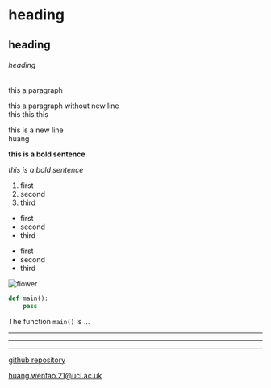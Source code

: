 
<!-- Heading -->
# heading
## heading
###### heading


<!-- Paragraphs -->
this a paragraph

<!-- Line Breaks -->
this a paragraph without new line <br>
this this this 

this is a new line\
huang

<!-- Bold -->
**this is a bold sentence**

<!-- Italic -->
*this is a bold sentence*

<!-- Ordered Lists -->
1. first
2. second
3. third

<!-- Unordered Lists -->
- first 
- second
- third

* first
* second
* third


<!-- Images -->
![flower](https://www.google.com/url?sa=i&url=https%3A%2F%2Fwww.pexels.com%2Fsearch%2Fsun%2F&psig=AOvVaw3CvsUY3o6598Hmood6baBh&ust=1666977927449000&source=images&cd=vfe&ved=0CAgQjRxqFwoTCODMh-v2gPsCFQAAAAAdAAAAABAE)

<!-- Code -->
```python
def main():
    pass
```

The function `main()` is ...

<!-- Horizontal Lines -->
---
***
___

<!-- Links -->
[github repository](https://github.com/ucl-huangwt/programming-tutoring)

<!-- URLs and Email Address -->
<huang.wentao.21@ucl.ac.uk>